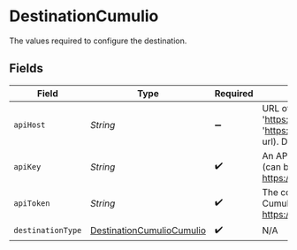 # DestinationCumulio

The values required to configure the destination.


## Fields

| Field                                                                                                                                          | Type                                                                                                                                           | Required                                                                                                                                       | Description                                                                                                                                    |
| ---------------------------------------------------------------------------------------------------------------------------------------------- | ---------------------------------------------------------------------------------------------------------------------------------------------- | ---------------------------------------------------------------------------------------------------------------------------------------------- | ---------------------------------------------------------------------------------------------------------------------------------------------- |
| `apiHost`                                                                                                                                      | *String*                                                                                                                                       | :heavy_minus_sign:                                                                                                                             | URL of the Cumul.io API (e.g. 'https://api.cumul.io', 'https://api.us.cumul.io', or VPC-specific API url). Defaults to 'https://api.cumul.io'. |
| `apiKey`                                                                                                                                       | *String*                                                                                                                                       | :heavy_check_mark:                                                                                                                             | An API key generated in Cumul.io's platform (can be generated here: https://app.cumul.io/start/profile/integration).                           |
| `apiToken`                                                                                                                                     | *String*                                                                                                                                       | :heavy_check_mark:                                                                                                                             | The corresponding API token generated in Cumul.io's platform (can be generated here: https://app.cumul.io/start/profile/integration).          |
| `destinationType`                                                                                                                              | [DestinationCumulioCumulio](../../models/shared/DestinationCumulioCumulio.md)                                                                  | :heavy_check_mark:                                                                                                                             | N/A                                                                                                                                            |